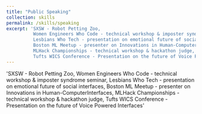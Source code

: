 ```yaml
---
title: "Public Speaking"
collection: skills
permalink: /skills/speaking
excerpt: 'SXSW - Robot Petting Zoo,
          Women Engineers Who Code - technical workshop & imposter syndrome seminar,
          Lesbians Who Tech - presentation on emotional future of social interfaces,
          Boston ML Meetup - presenter on Innovations in Human-ComputerInterfaces,
          MLHack Championships - technical workshop & hackathon judge,
          Tufts WICS Conference - Presentation on the future of Voice Powered Interfaces'
---
```

'SXSW - Robot Petting Zoo,
          Women Engineers Who Code - technical workshop & imposter syndrome seminar,
          Lesbians Who Tech - presentation on emotional future of social interfaces,
          Boston ML Meetup - presenter on Innovations in Human-ComputerInterfaces,
          MLHack Championships - technical workshop & hackathon judge,
          Tufts WICS Conference - Presentation on the future of Voice Powered Interfaces'